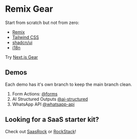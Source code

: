 # Remix Gear

Start from scratch but not from zero:

- [Remix](https://remix.run/)
- [Tailwind CSS](https://tailwindcss.com/)
- [shadcn/ui](https://ui.shadcn.com/)
- [i18n](https://github.com/sergiodxa/remix-i18next)

Try [Next.js Gear](https://github.com/rockstack-dev/nextjs-gear)

## Demos

Each demo has it's own branch to keep the main branch clean.

1. Form Actions: [@forms](https://remix-gear-git-forms-alexandro-pro.vercel.app/forms)
2. AI Structured Outputs [@ai-structured](https://remix-gear-git-ai-structured-alexandro-pro.vercel.app/ai-structured-outputs)
3. WhatsApp API [@whatsapp-api](https://remix-gear-git-whatsapp-api-alexandro-pro.vercel.app/whatsapp-api)

## Looking for a SaaS starter kit?

Check out [SaasRock](https://saasrock.com/?ref=remix-gear) or [RockStack](https://rockstack.dev/?ref=remix-gear)!
